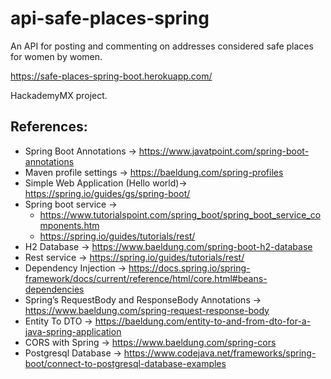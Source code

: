 # api-safe-places-spring

An API for posting and commenting on addresses considered safe places for women by women.

https://safe-places-spring-boot.herokuapp.com/

HackademyMX project.

## References:
- Spring Boot Annotations -> https://www.javatpoint.com/spring-boot-annotations
- Maven profile settings -> https://baeldung.com/spring-profiles
- Simple Web Application (Hello world)-> https://spring.io/guides/gs/spring-boot/
- Spring boot service ->
  - https://www.tutorialspoint.com/spring_boot/spring_boot_service_components.htm
  - https://spring.io/guides/tutorials/rest/
- H2 Database -> https://www.baeldung.com/spring-boot-h2-database
- Rest service -> https://spring.io/guides/tutorials/rest/
- Dependency Injection -> https://docs.spring.io/spring-framework/docs/current/reference/html/core.html#beans-dependencies
- Spring’s RequestBody and ResponseBody Annotations -> https://www.baeldung.com/spring-request-response-body
- Entity To DTO -> https://baeldung.com/entity-to-and-from-dto-for-a-java-spring-application
- CORS with Spring -> https://www.baeldung.com/spring-cors
- Postgresql Database -> https://www.codejava.net/frameworks/spring-boot/connect-to-postgresql-database-examples
